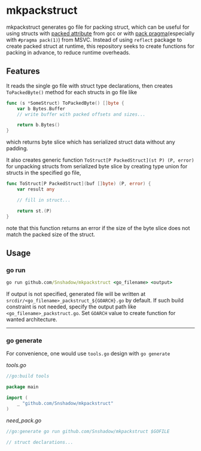 # mkpackstruct

mkpackstruct generates go file for packing struct, which can be useful for using structs with [packed attribute](https://gcc.gnu.org/onlinedocs/gcc/Common-Type-Attributes.html#index-packed-type-attribute) from gcc or with [pack pragma](https://learn.microsoft.com/en-us/cpp/preprocessor/pack)(especially with `#pragma pack(1)`) from MSVC. Instead of using `reflect` package to create packed struct at runtime, this repository seeks to create functions for packing in advance, to reduce runtime overheads.

## Features

It reads the single go file with struct type declarations, then creates `ToPackedByte()` method for each structs in go file like

```go
func (s *SomeStruct) ToPackedByte() []byte {
    var b Bytes.Buffer
    // write buffer with packed offsets and sizes...

    return b.Bytes()
}
```

which returns byte slice which has serialized struct data without any padding.

It also creates generic function `ToStruct[P PackedStruct](st P) (P, error)` for unpacking structs from serialized byte slice by creating type union for structs in the specified go file,

```go
func ToStruct[P PackedStruct](buf []byte) (P, error) {
    var result any

    // fill in struct...

    return st.(P)
}
```

note that this function returns an error if the size of the byte slice does not match the packed size of the struct.

## Usage

### go run

```cmd
go run github.com/Snshadow/mkpackstruct <go_filename> <output>
```

If output is not specified, generated file will be written at `srcdir/<go_filename>_packstruct_${GOARCH}.go` by default. If such build constraint is not needed, specify the output path like `<go_filename>_packstruct.go`. Set `GOARCH` value to create function for wanted architecture.

---

### go generate

For convenience, one would use `tools.go` design with `go generate`

_tools.go_

```go
//go:build tools

package main

import (
    _ "github.com/Snshadow/mkpackstruct"
)
```

_need_pack.go_

```go
//go:generate go run github.com/Snshadow/mkpackstruct $GOFILE

// struct declarations...
```
